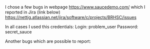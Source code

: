 I chose a few bugs in webpage https://www.saucedemo.com/ which I reported in Jira (link below) 
https://nettig.atlassian.net/jira/software/c/projects/BRHSC/issues

In all cases I used this credentials:
Login: problem_user
Password: secret_sauce

Another bugs which are possible to report:
